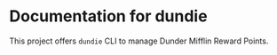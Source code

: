 # Documentation for dundie

This project offers `dundie` CLI to manage Dunder Mifflin Reward Points.